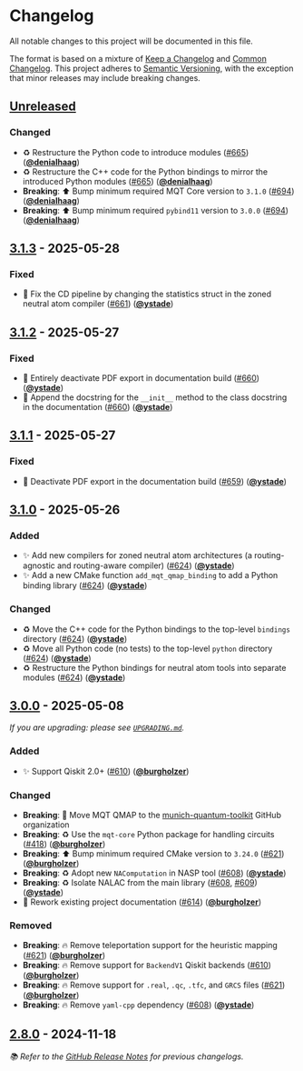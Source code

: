 <!-- Entries in each category are sorted by merge time, with the latest PRs appearing first. -->

# Changelog

All notable changes to this project will be documented in this file.

The format is based on a mixture of [Keep a Changelog] and [Common Changelog].
This project adheres to [Semantic Versioning], with the exception that minor releases may include breaking changes.

## [Unreleased]

### Changed

- ♻️ Restructure the Python code to introduce modules ([#665]) ([**@denialhaag**])
- ♻️ Restructure the C++ code for the Python bindings to mirror the introduced Python modules ([#665]) ([**@denialhaag**])
- **Breaking**: ⬆️ Bump minimum required MQT Core version to `3.1.0` ([#694]) ([**@denialhaag**])
- **Breaking**: ⬆️ Bump minimum required `pybind11` version to `3.0.0` ([#694]) ([**@denialhaag**])

## [3.1.3] - 2025-05-28

### Fixed

- 🐛 Fix the CD pipeline by changing the statistics struct in the zoned neutral atom compiler ([#661]) ([**@ystade**])

## [3.1.2] - 2025-05-27

### Fixed

- 🐛 Entirely deactivate PDF export in documentation build ([#660]) ([**@ystade**])
- 📝 Append the docstring for the `__init__` method to the class docstring in the documentation ([#660]) ([**@ystade**])

## [3.1.1] - 2025-05-27

### Fixed

- 🐛 Deactivate PDF export in the documentation build ([#659]) ([**@ystade**])

## [3.1.0] - 2025-05-26

### Added

- ✨ Add new compilers for zoned neutral atom architectures (a routing-agnostic and routing-aware compiler) ([#624]) ([**@ystade**])
- ✨ Add a new CMake function `add_mqt_qmap_binding` to add a Python binding library ([#624]) ([**@ystade**])

### Changed

- ♻️ Move the C++ code for the Python bindings to the top-level `bindings` directory ([#624]) ([**@ystade**])
- ♻️ Move all Python code (no tests) to the top-level `python` directory ([#624]) ([**@ystade**])
- ♻️ Restructure the Python bindings for neutral atom tools into separate modules ([#624]) ([**@ystade**])

## [3.0.0] - 2025-05-08

_If you are upgrading: please see [`UPGRADING.md`](UPGRADING.md#300)._

### Added

- ✨ Support Qiskit 2.0+ ([#610]) ([**@burgholzer**])

### Changed

- **Breaking**: 🚚 Move MQT QMAP to the [munich-quantum-toolkit] GitHub organization
- **Breaking**: ♻️ Use the `mqt-core` Python package for handling circuits ([#418]) ([**@burgholzer**])
- **Breaking**: ⬆️ Bump minimum required CMake version to `3.24.0` ([#621]) ([**@burgholzer**])
- **Breaking**: ♻️ Adopt new `NAComputation` in NASP tool ([#608]) ([**@ystade**])
- **Breaking**: ♻️ Isolate NALAC from the main library ([#608], [#609]) ([**@ystade**])
- 📝 Rework existing project documentation ([#614]) ([**@burgholzer**])

### Removed

- **Breaking**: 🔥 Remove teleportation support for the heuristic mapping ([#621]) ([**@burgholzer**])
- **Breaking**: 🔥 Remove support for `BackendV1` Qiskit backends ([#610]) ([**@burgholzer**])
- **Breaking**: 🔥 Remove support for `.real`, `.qc`, `.tfc`, and `GRCS` files ([#621]) ([**@burgholzer**])
- **Breaking**: 🔥 Remove `yaml-cpp` dependency ([#608]) ([**@ystade**])

## [2.8.0] - 2024-11-18

_📚 Refer to the [GitHub Release Notes] for previous changelogs._

<!-- Version links -->

[unreleased]: https://github.com/munich-quantum-toolkit/qmap/compare/v3.1.3...HEAD
[3.1.3]: https://github.com/munich-quantum-toolkit/qmap/compare/v3.1.2...v3.1.3
[3.1.2]: https://github.com/munich-quantum-toolkit/qmap/compare/v3.1.1...v3.1.2
[3.1.1]: https://github.com/munich-quantum-toolkit/qmap/compare/v3.1.0...v3.1.1
[3.1.0]: https://github.com/munich-quantum-toolkit/qmap/compare/v3.0.0...v3.1.0
[3.0.0]: https://github.com/munich-quantum-toolkit/qmap/compare/v2.8.0...v3.0.0
[2.8.0]: https://github.com/munich-quantum-toolkit/qmap/releases/tag/v2.8.0

<!-- PR links -->

[#694]: https://github.com/munich-quantum-toolkit/qmap/pull/694
[#665]: https://github.com/munich-quantum-toolkit/qmap/pull/665
[#661]: https://github.com/munich-quantum-toolkit/qmap/pull/661
[#660]: https://github.com/munich-quantum-toolkit/qmap/pull/660
[#659]: https://github.com/munich-quantum-toolkit/qmap/pull/659
[#624]: https://github.com/munich-quantum-toolkit/qmap/pull/624
[#621]: https://github.com/munich-quantum-toolkit/qmap/pull/621
[#614]: https://github.com/munich-quantum-toolkit/qmap/pull/614
[#610]: https://github.com/munich-quantum-toolkit/qmap/pull/610
[#609]: https://github.com/munich-quantum-toolkit/qmap/pull/609
[#608]: https://github.com/munich-quantum-toolkit/qmap/pull/608
[#418]: https://github.com/munich-quantum-toolkit/qmap/pull/418

<!-- Contributor -->

[**@burgholzer**]: https://github.com/burgholzer
[**@ystade**]: https://github.com/ystade
[**@denialhaag**]: https://github.com/denialhaag

<!-- General links -->

[Keep a Changelog]: https://keepachangelog.com/en/1.1.0/
[Common Changelog]: https://common-changelog.org
[Semantic Versioning]: https://semver.org/spec/v2.0.0.html
[GitHub Release Notes]: https://github.com/munich-quantum-toolkit/qmap/releases
[munich-quantum-toolkit]: https://github.com/munich-quantum-toolkit
